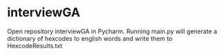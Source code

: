 # interviewGA

Open repository interviewGA in Pycharm.
Running main.py will generate a dictionary of hexcodes to english words and write them to HexcodeResults.txt
